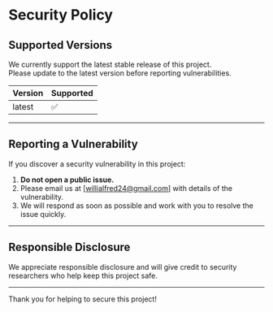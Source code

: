 # Security Policy

## Supported Versions

We currently support the latest stable release of this project.  
Please update to the latest version before reporting vulnerabilities.

| Version | Supported          |
| ------- | ------------------ |
| latest  | ✅                 |

---

## Reporting a Vulnerability

If you discover a security vulnerability in this project:

1. **Do not open a public issue.**
2. Please email us at [willialfred24@gmail.com] with details of the vulnerability.
3. We will respond as soon as possible and work with you to resolve the issue quickly.

---

## Responsible Disclosure

We appreciate responsible disclosure and will give credit to security researchers who help keep this project safe.

---

Thank you for helping to secure this project!